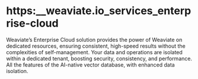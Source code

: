 # https:\_\_weaviate.io_services_enterprise-cloud

Weaviate’s Enterprise Cloud solution provides the power of Weaviate on dedicated resources, ensuring consistent, high-speed results without the complexities of self-management. Your data and operations are isolated within a dedicated tenant, boosting security, consistency, and performance. All the features of the AI-native vector database, with enhanced data isolation.
